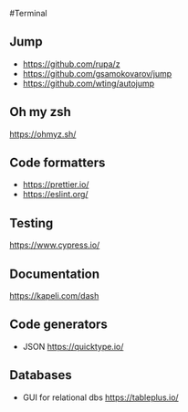 #Terminal

## Jump
* https://github.com/rupa/z
* https://github.com/gsamokovarov/jump
* https://github.com/wting/autojump

## Oh my zsh 
https://ohmyz.sh/

## Code formatters
* https://prettier.io/ 
* https://eslint.org/

## Testing
https://www.cypress.io/

## Documentation
https://kapeli.com/dash

## Code generators
* JSON https://quicktype.io/

## Databases
* GUI for relational dbs https://tableplus.io/